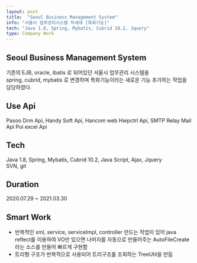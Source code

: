 ```yaml
---
layout: post
title:  "Seoul Business Management System"
info: "서울시 업무관리시스템 차세대 [특화기능]"
tech: "Java 1.8, Spring, Mybatis, Cubrid 10.2, Jquery"
type: Company Work
---
```


## Seoul Business Management System
기존의 EJB, oracle, ibatis 로 되어있던 서울시 업무관리 시스템을   
spring, cubrid, mybatis 로 변경하며 특화기능이라는 새로운 기능 추가하는 작업을 담당하였다.     


## Use Api
Pasoo Drm Api, Handy Soft Api, Hancom web Hwpctrl Api, SMTP Relay Mail Api
Poi excel Api

## Tech
Java 1.8, Spring, Mybatis, Cubrid 10.2, Java Script, Ajax, Jquery   
SVN, git


## Duration
2020.07.29 ~ 2021.03.30   


## Smart Work
* 반복적인 xml, service, serviceImpl, controller 만드는 작업이 있어 java reflect를 이용하여 VO만 있으면 나머지를 자동으로 만들어주는 AutoFileCreate라는 소스를 만들어 빠르게 구현함   
* 트리형 구조가 반복적으로 사용되어 트리구조를 조회하는 TreeUtil을 만듬   